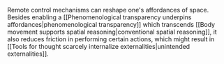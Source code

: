 ---
---

Remote control mechanisms can reshape one's affordances of space. Besides enabling a [[Phenomenological transparency underpins affordances|phenomenological transparency]] which transcends [[Body movement supports spatial reasoning|conventional spatial reasoning]], it also reduces friction in performing certain actions, which might result in [[Tools for thought scarcely internalize externalities|unintended externalities]].